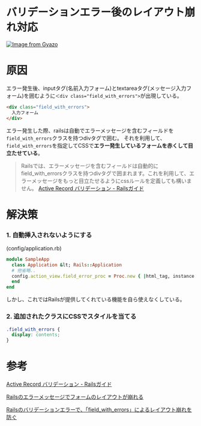 # バリデーションエラー後のレイアウト崩れ対応

[![Image from Gyazo](https://i.gyazo.com/8757d9d2637ac98a14a1ac613d27fbbd.png)](https://gyazo.com/8757d9d2637ac98a14a1ac613d27fbbd)

# 原因

エラー発生後、inputタグ(名前入力フォーム)とtextareaタグ(メッセージ入力フォーム)を囲むように`＜div class="field_with_errors">`が出現している。

```html
<div class="field_with_errors">
  入力フォーム
</div>
```

エラー発生した際、railsは自動でエラーメッセージを含むフィールドを`field_with_errors`クラスを持つdivタグで囲む。
それを利用して、`field_with_errors`を指定してCSSで**エラー発生しているフォームを赤くして目立たせている**。

> Railsでは、エラーメッセージを含むフィールドは自動的にfield_with_errorsクラスを持つdivタグで囲まれます。これを利用して、エラーメッセージをもっと目立たせるようにcssルールを定義しても構いません。
> [Active Record バリデーション - Railsガイド](https://railsguides.jp/active_record_validations.html)

# 解決策

### 1. 自動挿入されないようにする

(config/application.rb)
```ruby
module SampleApp
  class Application &lt; Rails::Application
  # 他省略..
  config.action_view.field_error_proc = Proc.new { |html_tag, instance| html_tag }
  end
end
```
しかし、これではRailsが提供してくれている機能を自ら使えなくしている。

### 2. 追加されたクラスにCSSでスタイルを当てる

```scss
.field_with_errors {
  display: contents;
}
```

# 参考
[Active Record バリデーション - Railsガイド](https://railsguides.jp/active_record_validations.html)

[Railsのエラーメッセージでフォームのレイアウトが崩れる](https://zenn.dev/aosan/scraps/2f65d7dc30fc47)

[Railsのバリデーションエラーで、「field_with_errors」によるレイアウト崩れを防ぐ](https://yukimasablog.com/rails-field-with-errors)